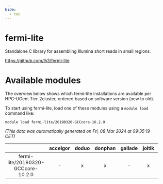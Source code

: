 ```yaml
---
hide:
  - toc
---
```


fermi-lite
==========


Standalone C library for assembling Illumina short reads in small regions.

https://github.com/lh3/fermi-lite
# Available modules


The overview below shows which fermi-lite installations are available per HPC-UGent Tier-2cluster, ordered based on software version (new to old).

To start using fermi-lite, load one of these modules using a `module load` command like:

```shell
module load fermi-lite/20190320-GCCcore-10.2.0
```

*(This data was automatically generated on Fri, 08 Mar 2024 at 09:35:19 CET)*  

| |accelgor|doduo|donphan|gallade|joltik|skitty|
| :---: | :---: | :---: | :---: | :---: | :---: | :---: |
|fermi-lite/20190320-GCCcore-10.2.0|-|x|x|-|x|x|
